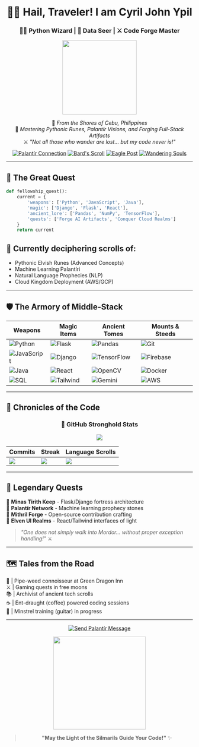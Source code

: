 <div align="center">
  
# 🧝‍♂️ Hail, Traveler! I am Cyril John Ypil  
### 🧙‍♂️ Python Wizard | 🔮 Data Seer | ⚔️ Code Forge Master

<img src="https://media.giphy.com/media/3o7TKsQ8UQ4l4LhGz6/giphy.gif" width="200"/>

🌄 *From the Shores of Cebu, Philippines*  
📜 *Mastering Pythonic Runes, Palantír Visions, and Forging Full-Stack Artifacts*  
⚔️ *"Not all those who wander are lost... but my code never is!"*

[![Palantír Connection](https://img.shields.io/badge/LinkedIn-Connect-0d5c0d?style=for-the-badge&logo=linkedin&logoColor=white&labelColor=2c7a2c)](http://linkedin.com/in/cyril-john-ypil-030b52299)
[![Bard's Scroll](https://img.shields.io/badge/YouTube-Subscribe-cc241d?style=for-the-badge&logo=youtube&logoColor=white)](https://www.youtube.com/@cyrilypil)
[![Eagle Post](https://img.shields.io/badge/Twitter-Follow-1DA1F2?style=for-the-badge&logo=twitter&logoColor=white)](https://x.com/cryoyohan)
[![Wandering Souls](https://komarev.com/ghpvc/?username=CryoYohan&label=Wandering%20Souls&color=2c7a2c&style=for-the-badge)](https://github.com/CryoYohan)

</div>

---

## 🔮 The Great Quest

```python
def fellowship_quest():
    current = {
        'weapons': ['Python', 'JavaScript', 'Java'], 
        'magic': ['Django', 'Flask', 'React'],
        'ancient_lore': ['Pandas', 'NumPy', 'TensorFlow'],
        'quests': ['Forge AI Artifacts', 'Conquer Cloud Realms']
    }
    return current
```
## 📜 Currently deciphering scrolls of:

- Pythonic Elvish Runes (Advanced Concepts)  
- Machine Learning Palantíri  
- Natural Language Prophecies (NLP)  
- Cloud Kingdom Deployment (AWS/GCP)  

---

## 🛡️ The Armory of Middle-Stack

| **Weapons** | **Magic Items** | **Ancient Tomes** | **Mounts & Steeds** |
|-------------|-----------------|-------------------|---------------------|
| ![Python](https://img.shields.io/badge/python-%233776AB?style=for-the-badge&logo=python&logoColor=ffd343) | ![Flask](https://img.shields.io/badge/flask-%23000.svg?style=for-the-badge&logo=flask&logoColor=white) | ![Pandas](https://img.shields.io/badge/pandas-%23150458.svg?style=for-the-badge&logo=pandas&logoColor=white) | ![Git](https://img.shields.io/badge/git-%23F05033.svg?style=for-the-badge&logo=git&logoColor=white) |
| ![JavaScript](https://img.shields.io/badge/javascript-%23323330.svg?style=for-the-badge&logo=javascript&logoColor=%23F7DF1E) | ![Django](https://img.shields.io/badge/django-%23092E20.svg?style=for-the-badge&logo=django&logoColor=white) | ![TensorFlow](https://img.shields.io/badge/TensorFlow-%23FF6F00.svg?style=for-the-badge&logo=TensorFlow&logoColor=white) | ![Firebase](https://img.shields.io/badge/firebase-%23039BE5.svg?style=for-the-badge&logo=firebase) |
| ![Java](https://img.shields.io/badge/java-%23ED8B00.svg?style=for-the-badge&logo=openjdk&logoColor=white) | ![React](https://img.shields.io/badge/react-%2320232a.svg?style=for-the-badge&logo=react&logoColor=%2361DAFB) | ![OpenCV](https://img.shields.io/badge/opencv-%23white.svg?style=for-the-badge&logo=opencv&logoColor=white) | ![Docker](https://img.shields.io/badge/docker-%230db7ed.svg?style=for-the-badge&logo=docker&logoColor=white) |
| ![SQL](https://img.shields.io/badge/sql-%23F29111?style=for-the-badge&logo=mysql&logoColor=white) | ![Tailwind](https://img.shields.io/badge/tailwindcss-%2338B2AC.svg?style=for-the-badge&logo=tailwind-css&logoColor=white) | ![Gemini](https://img.shields.io/badge/google%20gemini-8E75B2?style=for-the-badge&logo=google%20gemini&logoColor=white) | ![AWS](https://img.shields.io/badge/AWS-%23FF9900.svg?style=for-the-badge&logo=amazon-aws&logoColor=white) |

---

## 📜 Chronicles of the Code

<div align="center">

### 🏰 GitHub Stronghold Stats
  
![](https://github-readme-activity-graph.vercel.app/graph?username=CryoYohan&theme=merko&area=true&hide_border=true&custom_title=Path%20of%20the%20Commit%20Wizard)
  
| **Commits** | **Streak** | **Language Scrolls** |
|-------------|------------|----------------------|
| ![](https://github-readme-stats.vercel.app/api?username=CryoYohan&show_icons=true&theme=merko&include_all_commits=true&count_private=true) | ![](https://github-readme-streak-stats.herokuapp.com/?user=CryoYohan&theme=merko) | ![](https://github-readme-stats.vercel.app/api/top-langs/?username=CryoYohan&layout=compact&theme=merko) |

</div>

---

## 🏹 Legendary Quests

🔹 **Minas Tirith Keep** - Flask/Django fortress architecture  
🔹 **Palantír Network** - Machine learning prophecy stones  
🔹 **Mithril Forge** - Open-source contribution crafting  
🔹 **Elven UI Realms** - React/Tailwind interfaces of light  

> *"One does not simply walk into Mordor... without proper exception handling!"* ⚔️

---

## 🗺️ Tales from the Road

🍻 | Pipe-weed connoisseur at Green Dragon Inn  
⚔️ | Gaming quests in free moons  
📚 | Archivist of ancient tech scrolls  
☕ | Ent-draught (coffee) powered coding sessions  
🎸 | Minstrel training (guitar) in progress  

---

<div align="center">
  
[![Send Palantír Message](https://img.shields.io/badge/Email-%20Send%20Owl-2c7a2c?style=for-the-badge&logo=minutemailer&logoColor=white)](mailto:your-email@example.com)
  
<img src="https://media.giphy.com/media/12p0O8nP5sL2w8/giphy.gif" width="250">
  
> **"May the Light of the Silmarils Guide Your Code!"** ✨

</div>
